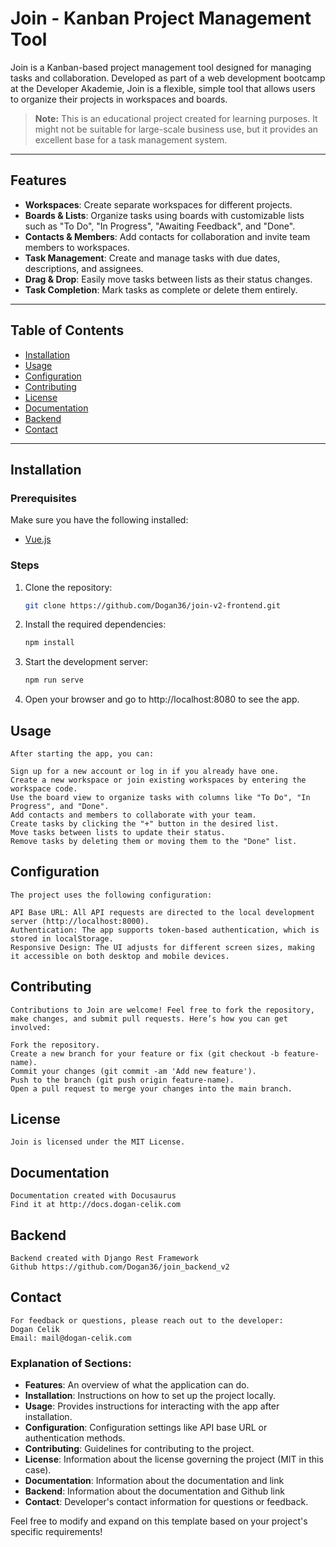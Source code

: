# Join - Kanban Project Management Tool

Join is a Kanban-based project management tool designed for managing tasks and collaboration. Developed as part of a web development bootcamp at the Developer Akademie, Join is a flexible, simple tool that allows users to organize their projects in workspaces and boards.

> **Note:** This is an educational project created for learning purposes. It might not be suitable for large-scale business use, but it provides an excellent base for a task management system.

---

## Features

- **Workspaces**: Create separate workspaces for different projects.
- **Boards & Lists**: Organize tasks using boards with customizable lists such as "To Do", "In Progress", "Awaiting Feedback", and "Done".
- **Contacts & Members**: Add contacts for collaboration and invite team members to workspaces.
- **Task Management**: Create and manage tasks with due dates, descriptions, and assignees.
- **Drag & Drop**: Easily move tasks between lists as their status changes.
- **Task Completion**: Mark tasks as complete or delete them entirely.

---

## Table of Contents

- [Installation](#installation)
- [Usage](#usage)
- [Configuration](#configuration)
- [Contributing](#contributing)
- [License](#license)
- [Documentation](#documentation)
- [Backend](#backend)
- [Contact](#contact)

---

## Installation

### Prerequisites

Make sure you have the following installed:
- [Vue.js](https://vuejs.org/)

### Steps

1. Clone the repository:

   ```bash
   git clone https://github.com/Dogan36/join-v2-frontend.git
   
2. Install the required dependencies:

    ```bash
    npm install

3. Start the development server:
    ```bash
    npm run serve

4. Open your browser and go to http://localhost:8080 to see the app.

## Usage
    After starting the app, you can:

    Sign up for a new account or log in if you already have one.
    Create a new workspace or join existing workspaces by entering the workspace code.
    Use the board view to organize tasks with columns like "To Do", "In Progress", and "Done".
    Add contacts and members to collaborate with your team.
    Create tasks by clicking the "+" button in the desired list.
    Move tasks between lists to update their status.
    Remove tasks by deleting them or moving them to the "Done" list.

## Configuration
    The project uses the following configuration:

    API Base URL: All API requests are directed to the local development server (http://localhost:8000).
    Authentication: The app supports token-based authentication, which is stored in localStorage.
    Responsive Design: The UI adjusts for different screen sizes, making it accessible on both desktop and mobile devices.  

## Contributing
    Contributions to Join are welcome! Feel free to fork the repository, make changes, and submit pull requests. Here’s how you can get involved:

    Fork the repository.
    Create a new branch for your feature or fix (git checkout -b feature-name).
    Commit your changes (git commit -am 'Add new feature').
    Push to the branch (git push origin feature-name).
    Open a pull request to merge your changes into the main branch.

## License
    Join is licensed under the MIT License.

## Documentation
    Documentation created with Docusaurus
    Find it at http://docs.dogan-celik.com

## Backend
    Backend created with Django Rest Framework
    Github https://github.com/Dogan36/join_backend_v2

## Contact
    For feedback or questions, please reach out to the developer:
    Dogan Celik
    Email: mail@dogan-celik.com

### Explanation of Sections:

- **Features**: An overview of what the application can do.
- **Installation**: Instructions on how to set up the project locally.
- **Usage**: Provides instructions for interacting with the app after installation.
- **Configuration**: Configuration settings like API base URL or authentication methods.
- **Contributing**: Guidelines for contributing to the project.
- **License**: Information about the license governing the project (MIT in this case).
- **Documentation**: Information about the documentation and link
- **Backend**: Information about the documentation and Github link
- **Contact**: Developer's contact information for questions or feedback.

Feel free to modify and expand on this template based on your project's specific requirements!